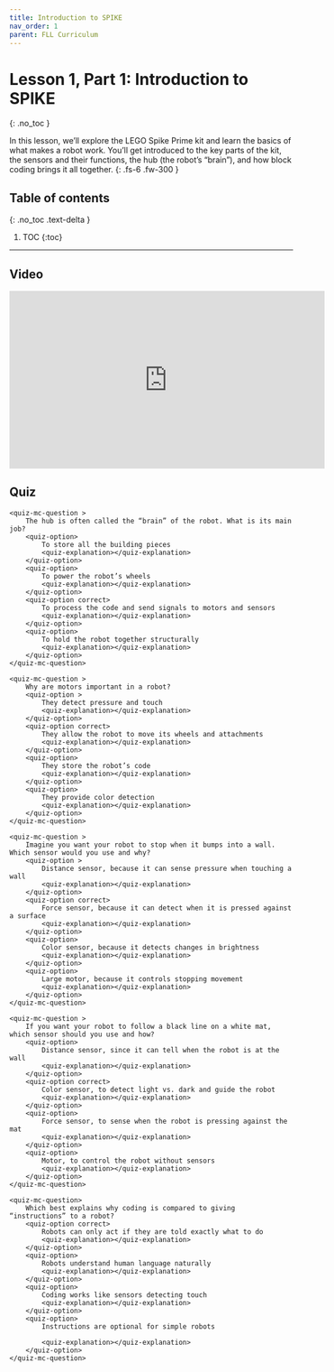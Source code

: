 ```yaml
---
title: Introduction to SPIKE
nav_order: 1
parent: FLL Curriculum
---
```


# Lesson 1, Part 1: Introduction to SPIKE
{: .no_toc }

In this lesson, we’ll explore the LEGO Spike Prime kit and learn the basics of what makes a robot work. You’ll get introduced to the key parts of the kit, the sensors and their functions, the hub (the robot’s “brain”), and how block coding brings it all together. 
{: .fs-6 .fw-300 }

## Table of contents
{: .no_toc .text-delta }

1. TOC
{:toc}

---

## Video
<iframe width="560" height="315" src="https://www.youtube.com/embed/ErDj8myI_Tg?si=s1CXRpumwxveoNae" title="YouTube video player" frameborder="0" allow="accelerometer; autoplay; clipboard-write; encrypted-media; gyroscope; picture-in-picture; web-share" referrerpolicy="strict-origin-when-cross-origin" allowfullscreen></iframe>


## Quiz
<content-quiz>

    <quiz-mc-question >
        The hub is often called the “brain” of the robot. What is its main job?
        <quiz-option>
            To store all the building pieces
            <quiz-explanation></quiz-explanation>
        </quiz-option>
        <quiz-option>
            To power the robot’s wheels
            <quiz-explanation></quiz-explanation>
        </quiz-option>
        <quiz-option correct>
            To process the code and send signals to motors and sensors
            <quiz-explanation></quiz-explanation>
        </quiz-option>
        <quiz-option>
            To hold the robot together structurally
            <quiz-explanation></quiz-explanation>
        </quiz-option>
    </quiz-mc-question>

    <quiz-mc-question >
        Why are motors important in a robot?
        <quiz-option >
            They detect pressure and touch
            <quiz-explanation></quiz-explanation>
        </quiz-option>
        <quiz-option correct>
            They allow the robot to move its wheels and attachments
            <quiz-explanation></quiz-explanation>
        </quiz-option>
        <quiz-option>
            They store the robot’s code
            <quiz-explanation></quiz-explanation>
        </quiz-option>
        <quiz-option>
            They provide color detection
            <quiz-explanation></quiz-explanation>
        </quiz-option>
    </quiz-mc-question>

    <quiz-mc-question >
        Imagine you want your robot to stop when it bumps into a wall. Which sensor would you use and why?
        <quiz-option >
            Distance sensor, because it can sense pressure when touching a wall
            <quiz-explanation></quiz-explanation>
        </quiz-option>
        <quiz-option correct>
            Force sensor, because it can detect when it is pressed against a surface
            <quiz-explanation></quiz-explanation>
        </quiz-option>
        <quiz-option>
            Color sensor, because it detects changes in brightness
            <quiz-explanation></quiz-explanation>
        </quiz-option>
        <quiz-option>
            Large motor, because it controls stopping movement
            <quiz-explanation></quiz-explanation>
        </quiz-option>
    </quiz-mc-question>

    <quiz-mc-question >
        If you want your robot to follow a black line on a white mat, which sensor should you use and how?
        <quiz-option>
            Distance sensor, since it can tell when the robot is at the wall
            <quiz-explanation></quiz-explanation>
        </quiz-option>
        <quiz-option correct>
            Color sensor, to detect light vs. dark and guide the robot
            <quiz-explanation></quiz-explanation>
        </quiz-option>
        <quiz-option>
            Force sensor, to sense when the robot is pressing against the mat
            <quiz-explanation></quiz-explanation>
        </quiz-option>
        <quiz-option>
            Motor, to control the robot without sensors
            <quiz-explanation></quiz-explanation>
        </quiz-option>
    </quiz-mc-question>

    <quiz-mc-question>
        Which best explains why coding is compared to giving “instructions” to a robot?
        <quiz-option correct>
            Robots can only act if they are told exactly what to do
            <quiz-explanation></quiz-explanation>
        </quiz-option>
        <quiz-option>
            Robots understand human language naturally
            <quiz-explanation></quiz-explanation>
        </quiz-option>
        <quiz-option>
            Coding works like sensors detecting touch
            <quiz-explanation></quiz-explanation>
        </quiz-option>
        <quiz-option>
            Instructions are optional for simple robots

            <quiz-explanation></quiz-explanation>
        </quiz-option>
    </quiz-mc-question>
</content-quiz>